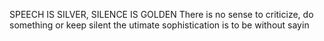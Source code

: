 SPEECH IS SILVER, SILENCE IS GOLDEN
There is no sense to criticize, do something or keep silent
the utimate sophistication is to be without sayin